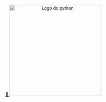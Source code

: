 <p align="center">
  <a href="#">
    🔗 <img src="https://raw.githubusercontent.com/Gelzieny/python_course/40a39ff8fba4589f53daba2f8076b5e03de78e5f/.github/logo_py.svg"  alt="Logo do python" width="300px" />
  </a>
</p>
 

